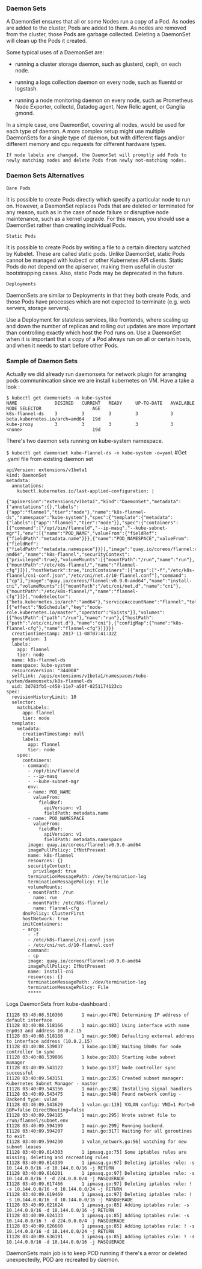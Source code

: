 ### Daemon Sets


A DaemonSet ensures that all or some Nodes run a copy of a Pod. As nodes are added to the cluster, Pods are added to them. As nodes are removed from the cluster, those Pods are garbage collected. Deleting a DaemonSet will clean up the Pods it created.

Some typical uses of a DaemonSet are:

* running a cluster storage daemon, such as glusterd, ceph, on each node.

* running a logs collection daemon on every node, such as fluentd or logstash.

* running a node monitoring daemon on every node, such as Prometheus Node Exporter, collectd, Datadog agent, New Relic agent, or Ganglia gmond.

In a simple case, one DaemonSet, covering all nodes, would be used for each type of daemon. A more complex setup might use multiple DaemonSets for a single type of daemon, but with different flags and/or different memory and cpu requests for different hardware types.

`If node labels are changed, the DaemonSet will promptly add Pods to newly matching nodes and delete Pods from newly not-matching nodes.`


### Daemon Sets Alternatives

`Bare Pods`

It is possible to create Pods directly which specify a particular node to run on. However, a DaemonSet replaces Pods that are deleted or terminated for any reason, such as in the case of node failure or disruptive node maintenance, such as a kernel upgrade. For this reason, you should use a DaemonSet rather than creating individual Pods.


`Static Pods`

It is possible to create Pods by writing a file to a certain directory watched by Kubelet. These are called static pods. Unlike DaemonSet, static Pods cannot be managed with kubectl or other Kubernetes API clients. Static Pods do not depend on the apiserver, making them useful in cluster bootstrapping cases. Also, static Pods may be deprecated in the future.


`Deployments`

DaemonSets are similar to Deployments in that they both create Pods, and those Pods have processes which are not expected to terminate (e.g. web servers, storage servers).

Use a Deployment for stateless services, like frontends, where scaling up and down the number of replicas and rolling out updates are more important than controlling exactly which host the Pod runs on. Use a DaemonSet when it is important that a copy of a Pod always run on all or certain hosts, and when it needs to start before other Pods.

### Sample of Daemon Sets

Actually we did already run daemonsets for network plugin for arranging pods communincation since we are install kubernetes on VM. Have a take a look :


    $ kubectl get daemonsets -n kube-system
    NAME              DESIRED   CURRENT   READY     UP-TO-DATE   AVAILABLE   NODE SELECTOR                   AGE
    k8s-flannel-ds    3         3         3         3            3           beta.kubernetes.io/arch=amd64   19d
    kube-proxy        3         3         3         3            3           <none>                          19d

There's two daemon sets running on kube-system namespace.


`$ kubectl get daemonset kube-flannel-ds -n kube-system -o=yaml` #Get .yaml file from existing daemon set

```shell
apiVersion: extensions/v1beta1
kind: DaemonSet
metadata:
  annotations:
    kubectl.kubernetes.io/last-applied-configuration: |
      {"apiVersion":"extensions/v1beta1","kind":"DaemonSet","metadata":{"annotations":{},"labels":{"app":"flannel","tier":"node"},"name":"k8s-flannel-ds","namespace":"kube-system"},"spec":{"template":{"metadata":{"labels":{"app":"flannel","tier":"node"}},"spec":{"containers":[{"command":["/opt/bin/flanneld","--ip-masq","--kube-subnet-mgr"],"env":[{"name":"POD_NAME","valueFrom":{"fieldRef":{"fieldPath":"metadata.name"}}},{"name":"POD_NAMESPACE","valueFrom":{"fieldRef":{"fieldPath":"metadata.namespace"}}}],"image":"quay.io/coreos/flannel:v0.9.0-amd64","name":"k8s-flannel","securityContext":{"privileged":true},"volumeMounts":[{"mountPath":"/run","name":"run"},{"mountPath":"/etc/k8s-flannel/","name":"flannel-cfg"}]}],"hostNetwork":true,"initContainers":[{"args":["-f","/etc/k8s-flannel/cni-conf.json","/etc/cni/net.d/10-flannel.conf"],"command":["cp"],"image":"quay.io/coreos/flannel:v0.9.0-amd64","name":"install-cni","volumeMounts":[{"mountPath":"/etc/cni/net.d","name":"cni"},{"mountPath":"/etc/k8s-flannel/","name":"flannel-cfg"}]}],"nodeSelector":{"beta.kubernetes.io/arch":"amd64"},"serviceAccountName":"flannel","tolerations":[{"effect":"NoSchedule","key":"node-role.kubernetes.io/master","operator":"Exists"}],"volumes":[{"hostPath":{"path":"/run"},"name":"run"},{"hostPath":{"path":"/etc/cni/net.d"},"name":"cni"},{"configMap":{"name":"k8s-flannel-cfg"},"name":"flannel-cfg"}]}}}}
  creationTimestamp: 2017-11-08T07:41:32Z
  generation: 1
  labels:
    app: flannel
    tier: node
  name: k8s-flannel-ds
  namespace: kube-system
  resourceVersion: "344008"
  selfLink: /apis/extensions/v1beta1/namespaces/kube-system/daemonsets/k8s-flannel-ds
  uid: 3d783fb5-c458-11e7-a50f-0251174123cb
spec:
  revisionHistoryLimit: 10
  selector:
    matchLabels:
      app: flannel
      tier: node
  template:
    metadata:
      creationTimestamp: null
      labels:
        app: flannel
        tier: node
    spec:
      containers:
      - command:
        - /opt/bin/flanneld
        - --ip-masq
        - --kube-subnet-mgr
        env:
        - name: POD_NAME
          valueFrom:
            fieldRef:
              apiVersion: v1
              fieldPath: metadata.name
        - name: POD_NAMESPACE
          valueFrom:
            fieldRef:
              apiVersion: v1
              fieldPath: metadata.namespace
        image: quay.io/coreos/flannel:v0.9.0-amd64
        imagePullPolicy: IfNotPresent
        name: k8s-flannel
        resources: {}
        securityContext:
          privileged: true
        terminationMessagePath: /dev/termination-log
        terminationMessagePolicy: File
        volumeMounts:
        - mountPath: /run
          name: run
        - mountPath: /etc/k8s-flannel/
          name: flannel-cfg
      dnsPolicy: ClusterFirst
      hostNetwork: true
      initContainers:
      - args:
        - -f
        - /etc/k8s-flannel/cni-conf.json
        - /etc/cni/net.d/10-flannel.conf
        command:
        - cp
        image: quay.io/coreos/flannel:v0.9.0-amd64
        imagePullPolicy: IfNotPresent
        name: install-cni
        resources: {}
        terminationMessagePath: /dev/termination-log
        terminationMessagePolicy: File
        *****
```

Logs DaemonSets from kube-dashboard :

```shell
I1128 03:40:08.516366       1 main.go:470] Determining IP address of default interface
I1128 03:40:08.518166       1 main.go:483] Using interface with name enp0s3 and address 10.0.2.15
I1128 03:40:08.518188       1 main.go:500] Defaulting external address to interface address (10.0.2.15)
I1128 03:40:08.539037       1 kube.go:130] Waiting 10m0s for node controller to sync
I1128 03:40:08.539086       1 kube.go:283] Starting kube subnet manager
I1128 03:40:09.543122       1 kube.go:137] Node controller sync successful
I1128 03:40:09.543151       1 main.go:235] Created subnet manager: Kubernetes Subnet Manager - master
I1128 03:40:09.543156       1 main.go:238] Installing signal handlers
I1128 03:40:09.543475       1 main.go:348] Found network config - Backend type: vxlan
I1128 03:40:09.543629       1 vxlan.go:119] VXLAN config: VNI=1 Port=0 GBP=false DirectRouting=false
I1128 03:40:09.594185       1 main.go:295] Wrote subnet file to /run/flannel/subnet.env
I1128 03:40:09.594199       1 main.go:299] Running backend.
I1128 03:40:09.594207       1 main.go:317] Waiting for all goroutines to exit
I1128 03:40:09.594230       1 vxlan_network.go:56] watching for new subnet leases
I1128 03:40:09.614303       1 ipmasq.go:75] Some iptables rules are missing; deleting and recreating rules
I1128 03:40:09.614339       1 ipmasq.go:97] Deleting iptables rule: -s 10.144.0.0/16 -d 10.144.0.0/16 -j RETURN
I1128 03:40:09.616201       1 ipmasq.go:97] Deleting iptables rule: -s 10.144.0.0/16 ! -d 224.0.0.0/4 -j MASQUERADE
I1128 03:40:09.617466       1 ipmasq.go:97] Deleting iptables rule: ! -s 10.144.0.0/16 -d 10.144.0.0/24 -j RETURN
I1128 03:40:09.619469       1 ipmasq.go:97] Deleting iptables rule: ! -s 10.144.0.0/16 -d 10.144.0.0/16 -j MASQUERADE
I1128 03:40:09.621624       1 ipmasq.go:85] Adding iptables rule: -s 10.144.0.0/16 -d 10.144.0.0/16 -j RETURN
I1128 03:40:09.624133       1 ipmasq.go:85] Adding iptables rule: -s 10.144.0.0/16 ! -d 224.0.0.0/4 -j MASQUERADE
I1128 03:40:09.626660       1 ipmasq.go:85] Adding iptables rule: ! -s 10.144.0.0/16 -d 10.144.0.0/24 -j RETURN
I1128 03:40:09.636191       1 ipmasq.go:85] Adding iptables rule: ! -s 10.144.0.0/16 -d 10.144.0.0/16 -j MASQUERADE
```


DaemonSets main job is to keep POD running if there's a error or deleted unexpectedly, POD are recreated by daemon.



